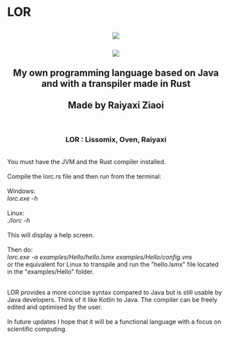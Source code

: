 # LOR

<div align="center"><h2>
<img src="https://i.imgur.com/JaDJIRR.png"></img><br/><br/>
<img src="https://i.imgur.com/N1TyUPG.png"></img><br/><br/>
My own programming language based on Java and with a transpiler made in Rust<br/><br/>Made by Raiyaxi Ziaoi
</h2></div>
<br/>
<div align="center"><h3>
LOR : Lissomix, Oven, Raiyaxi
</h3></div>
<br/>
You must have the JVM and the Rust compiler installed.
<br/>
<br/>
Compile the lorc.rs file and then run from the terminal:<br/><br/></b>
Windows:<br/>
<i>lorc.exe -h</i><br/>
<br/>Linux:<br/>
<i>./lorc -h</i><br/><br/>
This will display a help screen.<br/><br/>Then do:<br/><i>lorc.exe -a examples/Hello/hello.lsmx examples/Hello/config.vns</i><br/> or the equivalent for Linux to transpile and run the "hello.lsmx" file located in the "examples/Hello" folder.
<br/><br/>

LOR provides a more concise syntax compared to Java but is still usable by Java developers. Think of it like Kotlin to Java. The compiler can be freely edited and optimised by the user.
<br/><br/>
In future updates I hope that it will be a functional language with a focus on scientific computing.
<br/><br/>
